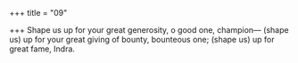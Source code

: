 +++
title = "09"

+++
Shape us up for your great generosity, o good one, champion—
(shape us) up for your great giving of bounty, bounteous one; (shape  us) up for great fame, Indra.